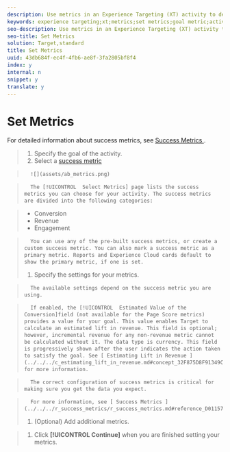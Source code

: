 ```yaml
---
description: Use metrics in an Experience Targeting (XT) activity to determine when a visit is successful.
keywords: experience targeting;xt;metrics;set metrics;goal metric;activity settings;success metric;conversion;revenue;engagement
seo-description: Use metrics in an Experience Targeting (XT) activity to determine when a visit is successful.
seo-title: Set Metrics
solution: Target,standard
title: Set Metrics
uuid: 43db684f-ec4f-4fb6-ae8f-3fa2805bf8f4
index: y
internal: n
snippet: y
translate: y
---
```


# Set Metrics

For detailed information about success metrics, see [ Success Metrics ](../../../r_success_metrics/r_success_metrics.md#reference_D011575C85DA48E989A244593D9B9924). 

>1. Specify the goal of the activity.
>1. Select a [ success metric ](../../../r_success_metrics/r_success_metrics.md#reference_D011575C85DA48E989A244593D9B9924)

>       ![](assets/ab_metrics.png) 

>       The [!UICONTROL  Select Metrics] page lists the success metrics you can choose for your activity. The success metrics are divided into the following categories: 

>    
>    * Conversion
>    * Revenue
>    * Engagement


>       You can use any of the pre-built success metrics, or create a custom success metric. You can also mark a success metric as a primary metric. Reports and Experience Cloud cards default to show the primary metric, if one is set. 
>1. Specify the settings for your metrics.

>       The available settings depend on the success metric you are using. 

>       If enabled, the [!UICONTROL  Estimated Value of the Conversion]field (not available for the Page Score metrics) provides a value for your goal. This value enables Target to calculate an estimated lift in revenue. This field is optional; however, incremental revenue for any non-revenue metric cannot be calculated without it. The data type is currency. This field is progressively shown after the user indicates the action taken to satisfy the goal. See [ Estimating Lift in Revenue ](../../../c_estimating_lift_in_revenue.md#concept_32F875D8F91349CE86AF391F65BEAEEE) for more information. 

>       The correct configuration of success metrics is critical for making sure you get the data you expect. 

>       For more information, see [ Success Metrics ](../../../r_success_metrics/r_success_metrics.md#reference_D011575C85DA48E989A244593D9B9924). 
>1. (Optional) Add additional metrics.

>1. Click **[!UICONTROL  Continue]** when you are finished setting your metrics.

